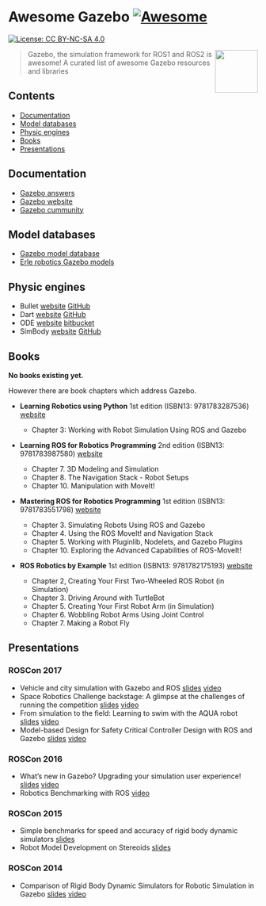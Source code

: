 # Awesome Gazebo [![Awesome](https://cdn.rawgit.com/sindresorhus/awesome/d7305f38d29fed78fa85652e3a63e154dd8e8829/media/badge.svg)](https://github.com/sindresorhus/awesome)

 [![License: CC BY-NC-SA 4.0](https://img.shields.io/badge/License-CC%20BY--NC--SA%204.0-lightgrey.svg)](http://creativecommons.org/licenses/by-nc-sa/4.0/)

[<img src="https://rawgit.com/fkromer/awesome-gazebo/master/gazebo_icon.svg" align="right" width="86">](http://gazebosim.org/)

> Gazebo, the simulation framework for ROS1 and ROS2 is awesome! A curated list of awesome Gazebo resources and libraries

## Contents

- [Documentation](#documentation)
- [Model databases](#model-databases)
- [Physic engines](#physic-engines)
- [Books](#books)
- [Presentations](#presentations)

## Documentation

* [Gazebo answers](answers.gazebosim.org) 
* [Gazebo website](http://gazebosim.org)
* [Gazebo cummunity](https://community.gazebosim.org/)

## Model databases

* [Gazebo model database](https://bitbucket.org/osrf/gazebo_models/src)
* [Erle robotics Gazebo models](https://github.com/erlerobot/erle_gazebo_models)

## Physic engines

* Bullet [website](bulletphysics.org) [GitHub](https://github.com/bulletphysics/bullet3)
* Dart [website](http://dartsim.github.io/) [GitHub](https://github.com/dartsim/dart)
* ODE [website](http://www.ode.org/) [bitbucket](https://bitbucket.org/odedevs/ode)
* SimBody [website](https://simtk.org/projects/simbody) [GitHub](https://github.com/simbody/simbody)

## Books

**No books existing yet.**

However there are book chapters which address Gazebo.

* **Learning Robotics using Python** 1st edition (ISBN13: 9781783287536) [website](https://www.packtpub.com/application-development/learning-robotics-using-python)
  * Chapter 3: Working with Robot Simulation Using ROS and Gazebo

* **Learning ROS for Robotics Programming** 2nd edition (ISBN13: 9781783987580) [website](https://www.packtpub.com/hardware-and-creative/learning-ros-robotics-programming-second-edition)
  * Chapter 7. 3D Modeling and Simulation
  * Chapter 8. The Navigation Stack - Robot Setups
  * Chapter 10. Manipulation with MoveIt!

* **Mastering ROS for Robotics Programming** 1st edition (ISBN13: 9781783551798) [website](https://www.packtpub.com/hardware-and-creative/mastering-ros-robotics-programming)
  * Chapter 3. Simulating Robots Using ROS and Gazebo
  * Chapter 4. Using the ROS MoveIt! and Navigation Stack
  * Chapter 5. Working with Pluginlib, Nodelets, and Gazebo Plugins
  * Chapter 10. Exploring the Advanced Capabilities of ROS-MoveIt!

* **ROS Robotics by Example** 1st edition (ISBN13: 9781782175193) [website](https://www.packtpub.com/hardware-and-creative/ros-robotics-example)
  * Chapter 2, Creating Your First Two-Wheeled ROS Robot (in Simulation)
  * Chapter 3. Driving Around with TurtleBot
  * Chapter 5. Creating Your First Robot Arm (in Simulation)
  * Chapter 6. Wobbling Robot Arms Using Joint Control
  * Chapter 7. Making a Robot Fly

## Presentations

### ROSCon 2017

* Vehicle and city simulation with Gazebo and ROS [slides](https://roscon.ros.org/2017/presentations/ROSCon%202017%20Vehicle%20and%20City%20Simulation.pdf) [video](https://vimeo.com/236477865)
* Space Robotics Challenge backstage: A glimpse at the challenges of running the competition [slides](https://roscon.ros.org/2017/presentations/ROSCon%202017%20Space%20Robotics%20Challenge.pdf) [video](https://vimeo.com/236482055)
* From simulation to the field: Learning to swim with the AQUA robot [slides](https://roscon.ros.org/2017/presentations/ROSCon%202017%20Simulation%20to%20the%20Field%20with%20AQUA.pdf) [video](https://vimeo.com/236138182)
* Model-based Design for Safety Critical Controller Design with ROS and Gazebo [slides](https://roscon.ros.org/2017/presentations/ROSCon%202017%20Kontrol.pdf) [video](https://vimeo.com/236188514)

### ROSCon 2016

* What’s new in Gazebo? Upgrading your simulation user experience! [slides](https://roscon.ros.org/2016/presentations/ROSCon2016_Gazebo.pdf) [video](https://vimeo.com/187699565)
* Robotics Benchmarking with ROS [video](https://vimeo.com/187705078)

### ROSCon 2015

* Simple benchmarks for speed and accuracy of rigid body 
dynamic simulators [slides](https://www.osrfoundation.org/wordpress2/wp-content/uploads/2015/12/multibody2015_scpeters.pdf)
* Robot Model Development on Stereoids [slides](https://roscon.ros.org/2015/presentations/roscon2015_phobos_von_szadkowski.pdf)

### ROSCon 2014

* Comparison of Rigid Body Dynamic Simulators 
for Robotic Simulation in Gazebo [slides](https://roscon.ros.org/2014/wp-content/uploads/2014/07/roscon2014_scpeters.pdf) [video](https://vimeo.com/107517366)
